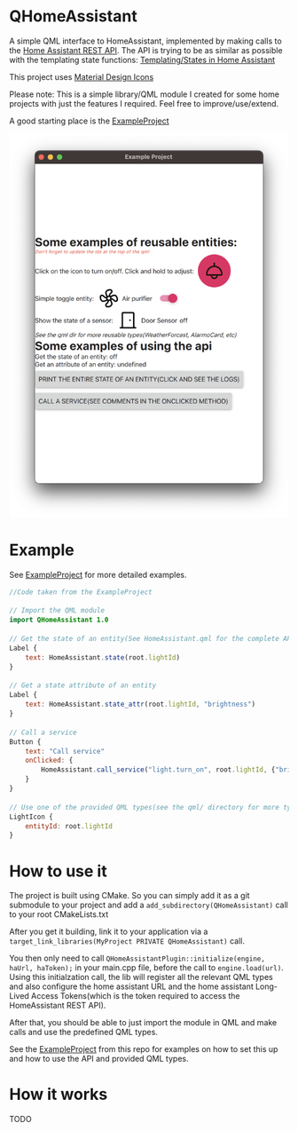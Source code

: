 # QHomeAssistant

A simple QML interface to HomeAssistant, implemented by making calls to the [Home Assistant REST API](https://developers.home-assistant.io/docs/api/rest/). The API is trying to be as similar as possible with the templating state functions: [Templating/States in Home Assistant](https://www.home-assistant.io/docs/configuration/templating/#states)

This project uses [Material Design Icons](https://github.com/google/material-design-icons)

Please note: This is a simple library/QML module I created for some home projects with just the features I required. Feel free to improve/use/extend.

A good starting place is the [ExampleProject](ExampleProject)

![ExampleProject screenshot](images/ExampleProject.png)

# Example

See [ExampleProject](ExampleProject) for more detailed examples.

```qml
//Code taken from the ExampleProject

// Import the QML module
import QHomeAssistant 1.0

// Get the state of an entity(See HomeAssistant.qml for the complete API)
Label {
    text: HomeAssistant.state(root.lightId)
}

// Get a state attribute of an entity
Label {
    text: HomeAssistant.state_attr(root.lightId, "brightness")
}

// Call a service
Button {
    text: "Call service"
    onClicked: {
        HomeAssistant.call_service("light.turn_on", root.lightId, {"brightness": 255});
    }
}

// Use one of the provided QML types(see the qml/ directory for more types)
LightIcon {
    entityId: root.lightId
}
```

# How to use it
The project is built using CMake. So you can simply add it as a git submodule to your project and add a `add_subdirectory(QHomeAssistant)` call to your root CMakeLists.txt

After you get it building, link it to your application via a `target_link_libraries(MyProject PRIVATE QHomeAssistant)` call. 

You then only need to call `QHomeAssistantPlugin::initialize(engine, haUrl, haToken);` in your main.cpp file, before the call to `engine.load(url)`. Using this initialzation call, the lib will register all the relevant QML types and also configure the home assistant URL and the home assistant Long-Lived Access Tokens(which is the token required to access the HomeAssistant REST API).

After that, you should be able to just import the module in QML and make calls and use the predefined QML types. 

See the [ExampleProject](ExampleProject) from this repo for examples on how to set this up and how to use the API and provided QML types.

# How it works
TODO